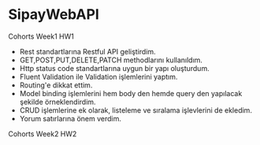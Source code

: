 # SipayWebAPI

Cohorts Week1 HW1

- Rest standartlarına Restful API geliştirdim.
- GET,POST,PUT,DELETE,PATCH methodlarını kullanıldım.
- Http status code standartlarına uygun bir yapı oluşturdum.
- Fluent Validation ile Validation işlemlerini yaptım.
- Routing'e dikkat ettim.
- Model binding işlemlerini hem body den hemde query den yapılacak şekilde örneklendirdim.
- CRUD işlemlerine ek olarak, listeleme ve sıralama işlevlerini de ekledim.
- Yorum satırlarına önem verdim.

Cohorts Week2 HW2
